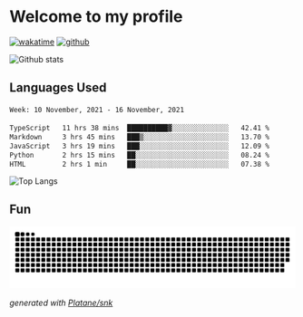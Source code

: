 # Welcome to my profile

[![wakatime](https://wakatime.com/badge/user/82c377cd-a54c-404c-b7df-177b313ca539.svg)](https://wakatime.com/@82c377cd-a54c-404c-b7df-177b313ca539)
[![github](https://img.shields.io/github/followers/xinthose?logo=github&style=plastic)](https://github.com/alanhamlett?tab=followers)

![Github stats](https://github-readme-stats.vercel.app/api?username=xinthose&show_icons=true&theme=radical&count_private=true)

## Languages Used

<!--START_SECTION:waka-->
```text
Week: 10 November, 2021 - 16 November, 2021

TypeScript   11 hrs 38 mins  ██████████▓░░░░░░░░░░░░░░   42.41 % 
Markdown     3 hrs 45 mins   ███▒░░░░░░░░░░░░░░░░░░░░░   13.70 % 
JavaScript   3 hrs 19 mins   ███░░░░░░░░░░░░░░░░░░░░░░   12.09 % 
Python       2 hrs 15 mins   ██░░░░░░░░░░░░░░░░░░░░░░░   08.24 % 
HTML         2 hrs 1 min     ██░░░░░░░░░░░░░░░░░░░░░░░   07.38 % 
```
<!--END_SECTION:waka-->

![Top Langs](https://github-readme-stats.vercel.app/api/top-langs/?username=xinthose)

## Fun
![github contribution grid snake animation](https://raw.githubusercontent.com/xinthose/xinthose/output/github-contribution-grid-snake.svg)

_generated with [Platane/snk](https://github.com/Platane/snk)_
